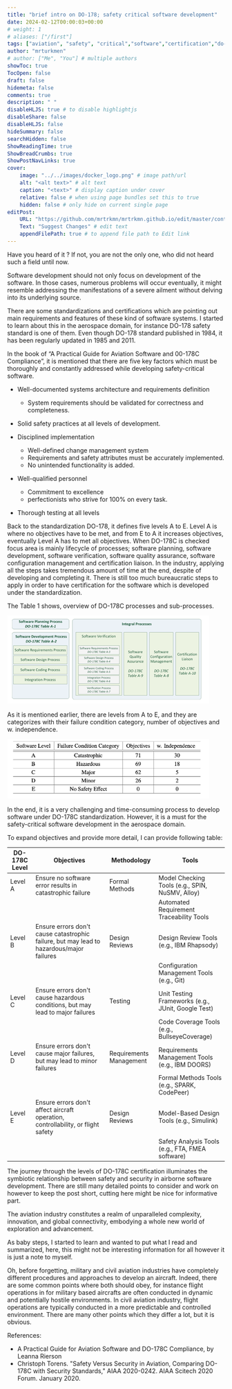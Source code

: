 ```yaml
---
title: "brief intro on DO-178; safety critical software development"
date: 2024-02-12T00:00:03+00:00
# weight: 1
# aliases: ["/first"]
tags: ["aviation", "safety", "critical","software","certification","do-178"]
author: "mrturkmen"
# author: ["Me", "You"] # multiple authors
showToc: true
TocOpen: false
draft: false
hidemeta: false
comments: true
description: " "
disableHLJS: true # to disable highlightjs
disableShare: false
disableHLJS: false
hideSummary: false
searchHidden: false
ShowReadingTime: true
ShowBreadCrumbs: true
ShowPostNavLinks: true
cover:
    image: "../../images/docker_logo.png" # image path/url
    alt: "<alt text>" # alt text
    caption: "<text>" # display caption under cover
    relative: false # when using page bundles set this to true
    hidden: false # only hide on current single page
editPost:
    URL: "https://github.com/mrtrkmn/mrtrkmn.github.io/edit/master/content"
    Text: "Suggest Changes" # edit text
    appendFilePath: true # to append file path to Edit link
---
```


Have you heard of it ?  If not, you are not the only one, who did not heard such a field until now.

Software development should not only focus on development of the software. In those cases, numerous problems will occur eventually, it might resemble addressing the manifestations of a severe ailment without delving into its underlying source.

There are some standardizations and certifications which are pointing out main requirements and features of these kind of software systems. I started to learn about this in the aerospace domain, for instance DO-178 safety standard is one of them. Even though DO-178 standard published in 1984, it has been regularly updated in 1985 and 2011.

In the book of “A Practical Guide for Aviation Software and 00-178C Compliance”, it is mentioned that there are five key factors which must be thoroughly and constantly addressed while developing safety-critical software.

- Well-documented systems architecture and requirements definition
  - System requirements should be validated for correctness and completeness.
- Solid safety practices at all levels of development.
- Disciplined implementation
  - Well-defined change management system
  - Requirements and safety attributes must be accurately implemented.
  - No unintended functionality is added.

- Well-qualified personnel
  - Commitment to excellence
  - perfectionists who strive for 100% on every task.
- Thorough testing at all levels

Back to the standardization DO-178, it defines five levels A to E. Level A is where no objectives have to be met, and from E to A it increases objectives, eventually Level A has to met all objectives. When DO-178C is checked focus area is mainly lifecycle of processes; software planning, software development, software verification, software quality assurance, software configuration management and certification liaison.
In the industry, applying all the steps takes tremendous amount of time at the end, despite of developing and completing it. There is still too much bureaucratic steps to apply in order to have certification for the software which is developed under the standardization.

The Table 1 shows, overview of DO-178C processes and sub-processes.

![overview of DO-178C processes and sub-processes](../../images/do-178-table1.png)

As it is mentioned earlier, there are levels from A to E, and they are categorizes with their failure condition category, number of objectives and w. independence.

![DO-178C levels](../../images/do-178-table2.png)

In the end, it is a very challenging and time-consuming process to develop software under DO-178C standardization. However, it is a must for the safety-critical software development in the aerospace domain.

To expand objectives and provide more detail, I can provide following table:

| DO-178C Level | Objectives                                     | Methodology                 | Tools                                             |
|---------------|-----------------------------------------------|-----------------------------|---------------------------------------------------|
| Level A       | Ensure no software error results in catastrophic failure | Formal Methods              | Model Checking Tools (e.g., SPIN, NuSMV, Alloy)  |
|               |                                               |                             | Automated Requirement Traceability Tools           |
| Level B       | Ensure errors don't cause catastrophic failure, but may lead to hazardous/major failures | Design Reviews              | Design Review Tools (e.g., IBM Rhapsody)         |
|               |                                               |                             | Configuration Management Tools (e.g., Git)       |
| Level C       | Ensure errors don't cause hazardous conditions, but may lead to major failures | Testing                     | Unit Testing Frameworks (e.g., JUnit, Google Test)|
|               |                                               |                             | Code Coverage Tools (e.g., BullseyeCoverage)     |
| Level D       | Ensure errors don't cause major failures, but may lead to minor failures | Requirements Management     | Requirements Management Tools (e.g., IBM DOORS)  |
|               |                                               |                             | Formal Methods Tools (e.g., SPARK, CodePeer)     |
| Level E       | Ensure errors don't affect aircraft operation, controllability, or flight safety | Design Reviews              | Model-Based Design Tools (e.g., Simulink)        |
|               |                                               |                             | Safety Analysis Tools (e.g., FTA, FMEA software) |

The journey through the levels of DO-178C certification illuminates the symbiotic relationship between safety and security in airborne software development. There are still many detailed points to consider and work on however to keep the post short, cutting here might be nice for informative part.

The aviation industry constitutes a realm of unparalleled complexity, innovation, and global connectivity, embodying a whole new world of exploration and advancement.

As baby steps, I started to learn and wanted to put what I read and summarized, here, this might not be interesting information for all however it is just a note to myself.

Oh, before forgetting, military and civil aviation industries have completely different procedures and approaches to develop an aircraft. Indeed, there are some common points where both should obey, for instance flight operations in for military based aircrafts are often conducted in dynamic and potentially hostile environments. In civil aviation industry, flight operations are typically conducted in a more predictable and controlled environment. There are many other points which they differ a lot, but it is obvious.

References:

- A Practical Guide for Aviation Software and DO-178C Compliance, by Leanna Rierson
- Christoph Torens. "Safety Versus Security in Aviation, Comparing DO-178C with Security Standards," AIAA 2020-0242. AIAA Scitech 2020 Forum. January 2020.
